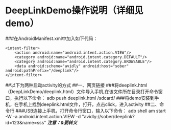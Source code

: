 # DeepLinkDemo操作说明（详细见demo）
###在AndroidManifest.xml中加入如下代码：

	<intent-filter>
    	<action android:name="android.intent.action.VIEW"/>
        <category android:name="android.intent.category.DEFAULT"/>
        <category android:name="android.intent.category.BROWSABLE"/>
        <data android:scheme="avidly" android:host="sober" android:pathPrefix="/deeplink"/>
    </intent-filter>
##以下为两种启动activity的方式
##一、网页链接
###将deeplink.html（DeepLinkDemo/deeplink.html）文件导入手机,在该文件所在目录打开命令窗口，执行以下命令：
	adb push deeplink.html /sdcard/
###将demo安装到手机，在手机上找到deeplink.html文件，打开，点击click，进入activity
##二、命令行
###USB连接上手机，打开命令行窗口，输入以下命令：
	adb shell am start -W -a android.intent.action.VIEW -d "avidly://sober/deeplink?id=123\&name=sss"
***注意：&要转义***
